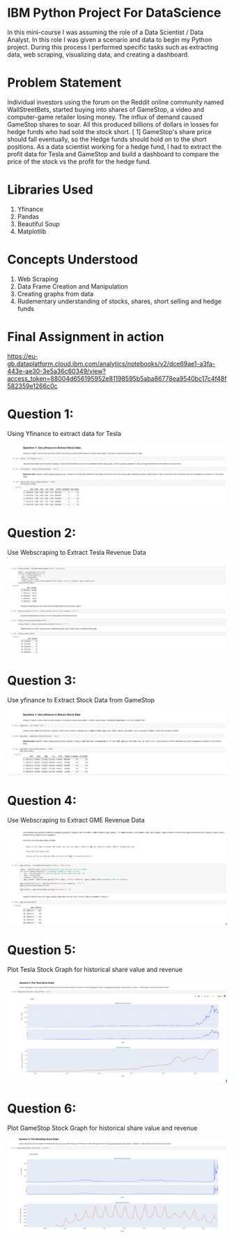# IBM Python Project For DataScience
In this mini-course I was assuming the role of a Data Scientist / Data Analyst. In this role I was given a scenario and data to begin my Python project. During this process I performed specific tasks such as extracting data, web scraping, visualizing data, and creating a dashboard. 

# Problem Statement
Individual investors using the forum on the Reddit online community named WallStreetBets, started buying into shares of GameStop, a video and computer-game retailer losing money. The influx of demand caused GameStop shares to soar.  All this produced billions of dollars in losses for hedge funds who had sold the stock short. [ 1] GameStop's share price should fall eventually, so the Hedge funds should hold on to the short positions. As a data scientist working for a hedge fund, I had to extract the profit data for Tesla and GameStop and build a dashboard to compare the price of the stock vs the profit for the hedge fund.

# Libraries Used
1. Yfinance
2. Pandas
3. Beautiful Soup
4. Matplotlib

# Concepts Understood
1. Web Scraping
2. Data Frame Creation and Manipulation
3. Creating graphs from data
4. Rudementary understanding of stocks, shares, short selling and hedge funds

# Final Assignment in action
https://eu-gb.dataplatform.cloud.ibm.com/analytics/notebooks/v2/dce69ae1-a3fa-443e-ae30-3e5a36c60349/view?access_token=88004d656195952e81198595b5aba86778ea9540bc17c4f48f582359e1266c0c

# Question 1:
Using Yfinance to extract data for Tesla

![Question 1 Solution](https://github.com/Malab12/IBMPythonProjectForDataScience/blob/main/Results/q1.png?raw=true)

# Question 2:
Use Webscraping to Extract Tesla Revenue Data

![Question 2 Solution](https://github.com/Malab12/IBMPythonProjectForDataScience/blob/main/Results/q2.png?raw=true)

# Question 3:
Use yfinance to Extract Stock Data from GameStop

![Question 3 Solution](https://github.com/Malab12/IBMPythonProjectForDataScience/blob/main/Results/q3.png?raw=true)

# Question 4:
Use Webscraping to Extract GME Revenue Data

![Question 4 Solution](https://github.com/Malab12/IBMPythonProjectForDataScience/blob/main/Results/q4.png?raw=true)

# Question 5:
Plot Tesla Stock Graph for historical share value and revenue

![Question 5 Solution](https://github.com/Malab12/IBMPythonProjectForDataScience/blob/main/Results/q5.png?raw=true)

# Question 6:
Plot GameStop Stock Graph for historical share value and revenue

![Question 6 Solution](https://github.com/Malab12/IBMPythonProjectForDataScience/blob/main/Results/q6.png?raw=true)



